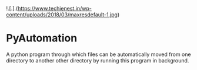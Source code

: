 !.[.].(https://www.techienest.in/wp-content/uploads/2018/03/maxresdefault-1.jpg)

# PyAutomation
A python program through which files can be automatically moved from one directory to another other directory by running this program in background.
